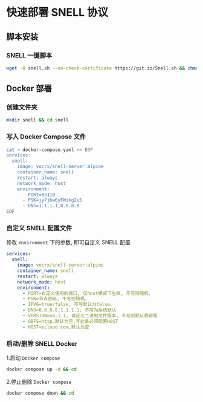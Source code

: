 # 快速部署 SNELL 协议

## 脚本安装


### SNELL 一键脚本

```bash
wget -O snell.sh --no-check-certificate https://git.io/Snell.sh && chmod +x snell.sh && ./snell.sh
```

## Docker 部署


### 创建文件夹

```bash
mkdir snell && cd snell
```

### 写入 Docker Compose 文件

```bash
cat > docker-compose.yaml << EOF
services:
  snell:
    image: vocrx/snell-server:alpine
    container_name: snell
    restart: always
    network_mode: host
    environment:
      - PORT=65110
      - PSK=jy7jbw6yFWikg2uS
      - DNS=1.1.1.1,8.8.8.8
EOF
```

### 自定义 SNELL 配置文件

修改 `environment` 下的参数, 即可自定义 SNELL 配置

```yaml
services:
  snell:
    image: vocrx/snell-server:alpine
    container_name: snell
    restart: always
    network_mode: host
    environment:
      - PORT=自定义使用的端口, 仅host模式下生效, 不写则随机。
      - PSK=节点密码, 不写则随机。
      - IPV6=true/false, 不写默认为false。
      - DNS=8.8.8.8,1.1.1.1, 不写为系统默认
      - VERSION=v4.1.1, 自定义二进制文件版本, 不写则默认最新版
      - OBFS=http,默认为空,写此条必须配置HOST
      - HOST=icloud.com,默认为空
```


### 启动/删除 SNELL Docker


1.启动 `Docker compose`

```bash
docker compose up -d && cd
```

2.停止删除 `Docker compose`

```bash
docker compose down && cd
```
